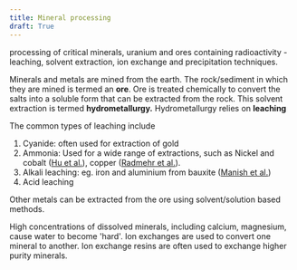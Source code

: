 ```yaml
---
title: Mineral processing
draft: True
---
```

processing of critical minerals, uranium and ores containing radioactivity - leaching, solvent extraction, ion exchange and precipitation techniques.

Minerals and metals are mined from the earth. The rock/sediment in which they are mined is termed an **ore**. Ore is treated chemically to convert the salts into a soluble form that can be extracted from the rock. This solvent extraction is termed **hydrometallurgy.** Hydrometallurgy relies on **leaching**

The common types of leaching include
1. Cyanide: often used for extraction of gold
2. Ammonia: Used for a wide range of extractions, such as Nickel and cobalt ([Hu et al.](https://www.sciencedirect.com/science/article/abs/pii/S2213343722018097)), copper ([Radmehr et al.](https://link.springer.com/article/10.1007/s40033-013-0029-x)).
3. Alkali leaching: eg. iron and aluminium from bauxite ([Manish et al.](https://www.mdpi.com/2673-4605/15/1/42))
4. Acid leaching


Other metals can be extracted from the ore using solvent/solution based methods.

High concentrations of dissolved minerals, including calcium, magnesium, cause water to become 'hard'. Ion exchanges are used to convert one mineral to another. Ion exchange resins are often used to exchange higher purity minerals. 